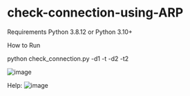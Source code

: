# check-connection-using-ARP

Requirements
Python 3.8.12 or Python 3.10+

How to Run

python check_connection.py -d1 <ip-1> -t <device-1-type> -d2 <ip-2> -t2 <device-2-type>

  ![image](https://user-images.githubusercontent.com/25365105/192149935-fd0a6bd4-51fc-40aa-9e15-b62efca62718.png)

Help:
  ![image](https://user-images.githubusercontent.com/25365105/192149967-b30b308a-d541-4bc5-8b80-0f7229da00d1.png)
